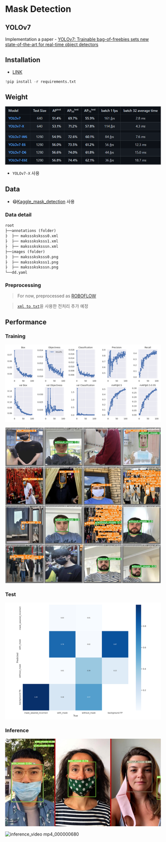 # Mask Detection

## YOLOv7

Implementation a paper - [YOLOv7: Trainable bag-of-freebies sets new state-of-the-art for real-time object detectors](https://arxiv.org/abs/2207.02696)

## Installation

- [LINK](https://github.com/WongKinYiu/yolov7/blob/main/requirements.txt)

```python
!pip install -r requirements.txt
```


## Weight

![weight](./image/weight_pic.PNG)

- `YOLOv7-X` 사용



## Data

- 😷[Kaggle_mask_detection](https://www.kaggle.com/datasets/andrewmvd/face-mask-detection) 사용

### Data detail

```python
root
├──annotations (folder)
├  ├── maksssksksss0.xml
├  ├── maksssksksss1.xml
├  ├── maksssksksssn.xml
├──images (folder)
├  ├── maksssksksss0.png
├  ├── maksssksksss1.png
├  ├── maksssksksssn.png
└──dd.yaml
```

### Preprocessing

> For now, preprocessed as [ROBOFLOW](https://roboflow.com/) 


> [`xml to txt`](https://github.com/Isabek/XmlToTxt)을 사용한 전처리 추가 예정


## Performance

### Training

![train_result](./train/results.png)

![train_pred](./train/test_batch1_pred.jpg)


### Test


![test_result](./test/confusion_matrix.png)


### Inference


![inference_result](./inference/12.png)


![inference_video mp4_000000680](https://user-images.githubusercontent.com/82855597/180775979-f06621f7-26e4-4816-bd36-b687f55fafab.gif)
